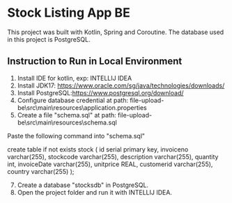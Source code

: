 # Stock Listing App BE

This project was built with Kotlin, Spring and Coroutine. The database used in this project is PostgreSQL.

## Instruction to Run in Local Environment

1. Install IDE for kotlin, exp: INTELLIJ IDEA
2. Install JDK17: https://www.oracle.com/sg/java/technologies/downloads/
3. Install PostgreSQL:https://www.postgresql.org/download/
4. Configure database credential at path: file-upload-be\src\main\resources\application.properties
5. Create a file "schema.sql" at path: file-upload-be\src\main\resources\schema.sql
  
  Paste the following command into "schema.sql"
  
  create table if not exists stock (
    id serial primary key,
    invoiceno varchar(255),
    stockcode varchar(255),
    description varchar(255),
    quantity int,
    invoiceDate varchar(255),
    unitprice REAL,
    customerid varchar(255),
    country varchar(255)
);

7. Create a database "stocksdb" in PostgreSQL.
8. Open the project folder and run it with INTELLIJ IDEA.


